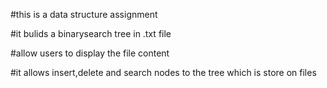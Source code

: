 #this is a data structure assignment 

#it bulids a binarysearch tree in .txt file 

#allow users to display the file content

#it allows insert,delete and search nodes to the tree which is store on files
